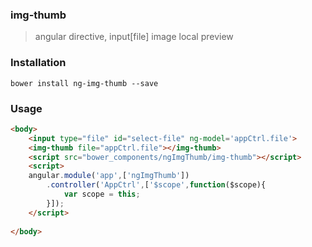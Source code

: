 ### img-thumb
> angular directive, input[file] image local preview

### Installation
`bower install ng-img-thumb --save`

### Usage
```html
<body>
    <input type="file" id="select-file" ng-model='appCtrl.file'>
    <img-thumb file="appCtrl.file"></img-thumb>
    <script src="bower_components/ngImgThumb/img-thumb"></script>
    <script>
    angular.module('app',['ngImgThumb'])
        .controller('AppCtrl',['$scope',function($scope){
            var scope = this;
        }]);
    </script>
    
</body>
```